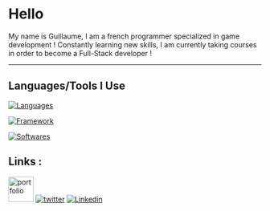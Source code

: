 # Hello
My name is Guillaume, I am a french programmer specialized in game development !
Constantly learning new skills, I am currently taking courses in order to become a Full-Stack developer !

---

## Languages/Tools I Use

[![Languages](https://skillicons.dev/icons?i=cs,dotnet,c,cpp,py,js,ts,html,css)](https://skillicons.dev)


[![Framework](https://skillicons.dev/icons?i=git,bash,vim,ubuntu,react,docker,azure)](https://skillicons.dev)


[![Softwares](https://skillicons.dev/icons?i=vscode,visualstudio,rider,unity,godot,ae,photoshop,blender,ableton)](https://skillicons.dev)

## Links :
[<image src="https://github.com/llaumegui/llaumegui/blob/main/logo.ico" alt="portfolio" width="50"/>](https://llaumegui.dev/)
[![twitter](https://skillicons.dev/icons?i=twitter)](https://x.com/glfbvr)
[![Linkedin](https://skillicons.dev/icons?i=linkedin)](https://www.linkedin.com/in/guillaume-lfbvr/)

